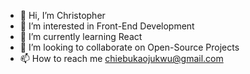 - 👋 Hi, I’m Christopher
- 👀 I’m interested in Front-End Development
- 🌱 I’m currently learning React
- 💞️ I’m looking to collaborate on Open-Source Projects
- 📫 How to reach me chiebukaojukwu@gmail.com 

<!---
ChristopherEbukaOjukwu/ChristopherEbukaOjukwu is a ✨ special ✨ repository because its `README.md` (this file) appears on your GitHub profile.
You can click the Preview link to take a look at your changes.
--->
